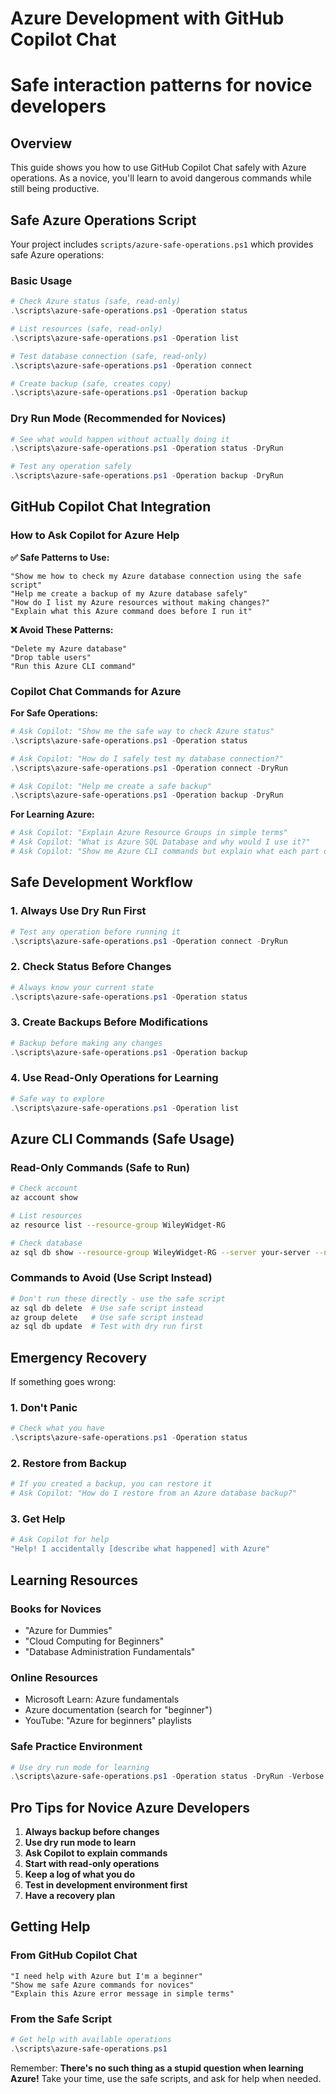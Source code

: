 # Azure Development with GitHub Copilot Chat
# Safe interaction patterns for novice developers

## Overview
This guide shows you how to use GitHub Copilot Chat safely with Azure operations. As a novice, you'll learn to avoid dangerous commands while still being productive.

## Safe Azure Operations Script

Your project includes `scripts/azure-safe-operations.ps1` which provides safe Azure operations:

### Basic Usage
```powershell
# Check Azure status (safe, read-only)
.\scripts\azure-safe-operations.ps1 -Operation status

# List resources (safe, read-only)
.\scripts\azure-safe-operations.ps1 -Operation list

# Test database connection (safe, read-only)
.\scripts\azure-safe-operations.ps1 -Operation connect

# Create backup (safe, creates copy)
.\scripts\azure-safe-operations.ps1 -Operation backup
```

### Dry Run Mode (Recommended for Novices)
```powershell
# See what would happen without actually doing it
.\scripts\azure-safe-operations.ps1 -Operation status -DryRun

# Test any operation safely
.\scripts\azure-safe-operations.ps1 -Operation backup -DryRun
```

## GitHub Copilot Chat Integration

### How to Ask Copilot for Azure Help

**✅ Safe Patterns to Use:**
```
"Show me how to check my Azure database connection using the safe script"
"Help me create a backup of my Azure database safely"
"How do I list my Azure resources without making changes?"
"Explain what this Azure command does before I run it"
```

**❌ Avoid These Patterns:**
```
"Delete my Azure database"
"Drop table users"
"Run this Azure CLI command"
```

### Copilot Chat Commands for Azure

**For Safe Operations:**
```powershell
# Ask Copilot: "Show me the safe way to check Azure status"
.\scripts\azure-safe-operations.ps1 -Operation status

# Ask Copilot: "How do I safely test my database connection?"
.\scripts\azure-safe-operations.ps1 -Operation connect -DryRun

# Ask Copilot: "Help me create a safe backup"
.\scripts\azure-safe-operations.ps1 -Operation backup -DryRun
```

**For Learning Azure:**
```powershell
# Ask Copilot: "Explain Azure Resource Groups in simple terms"
# Ask Copilot: "What is Azure SQL Database and why would I use it?"
# Ask Copilot: "Show me Azure CLI commands but explain what each part does"
```

## Safe Development Workflow

### 1. Always Use Dry Run First
```powershell
# Test any operation before running it
.\scripts\azure-safe-operations.ps1 -Operation connect -DryRun
```

### 2. Check Status Before Changes
```powershell
# Always know your current state
.\scripts\azure-safe-operations.ps1 -Operation status
```

### 3. Create Backups Before Modifications
```powershell
# Backup before making any changes
.\scripts\azure-safe-operations.ps1 -Operation backup
```

### 4. Use Read-Only Operations for Learning
```powershell
# Safe way to explore
.\scripts\azure-safe-operations.ps1 -Operation list
```

## Azure CLI Commands (Safe Usage)

### Read-Only Commands (Safe to Run)
```bash
# Check account
az account show

# List resources
az resource list --resource-group WileyWidget-RG

# Check database
az sql db show --resource-group WileyWidget-RG --server your-server --name WileyWidgetDb
```

### Commands to Avoid (Use Script Instead)
```bash
# Don't run these directly - use the safe script
az sql db delete  # Use safe script instead
az group delete   # Use safe script instead
az sql db update  # Test with dry run first
```

## Emergency Recovery

If something goes wrong:

### 1. Don't Panic
```powershell
# Check what you have
.\scripts\azure-safe-operations.ps1 -Operation status
```

### 2. Restore from Backup
```powershell
# If you created a backup, you can restore it
# Ask Copilot: "How do I restore from an Azure database backup?"
```

### 3. Get Help
```powershell
# Ask Copilot for help
"Help! I accidentally [describe what happened] with Azure"
```

## Learning Resources

### Books for Novices
- "Azure for Dummies"
- "Cloud Computing for Beginners"
- "Database Administration Fundamentals"

### Online Resources
- Microsoft Learn: Azure fundamentals
- Azure documentation (search for "beginner")
- YouTube: "Azure for beginners" playlists

### Safe Practice Environment
```powershell
# Use dry run mode for learning
.\scripts\azure-safe-operations.ps1 -Operation status -DryRun -Verbose
```

## Pro Tips for Novice Azure Developers

1. **Always backup before changes**
2. **Use dry run mode to learn**
3. **Ask Copilot to explain commands**
4. **Start with read-only operations**
5. **Keep a log of what you do**
6. **Test in development environment first**
7. **Have a recovery plan**

## Getting Help

### From GitHub Copilot Chat
```
"I need help with Azure but I'm a beginner"
"Show me safe Azure commands for novices"
"Explain this Azure error message in simple terms"
```

### From the Safe Script
```powershell
# Get help with available operations
.\scripts\azure-safe-operations.ps1
```

Remember: **There's no such thing as a stupid question when learning Azure!** Take your time, use the safe scripts, and ask for help when needed.
